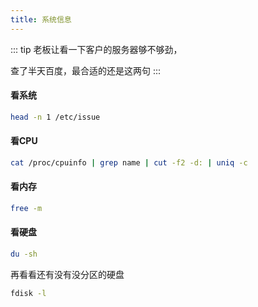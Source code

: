 ```yaml
---
title: 系统信息
---
```


::: tip
老板让看一下客户的服务器够不够劲，

查了半天百度，最合适的还是这两句
:::

#### 看系统
``` bash
head -n 1 /etc/issue 
```

#### 看CPU
``` bash
cat /proc/cpuinfo | grep name | cut -f2 -d: | uniq -c
```

#### 看内存
``` bash
free -m
```

#### 看硬盘
``` bash
du -sh
```

再看看还有没有没分区的硬盘
``` bash
fdisk -l
```